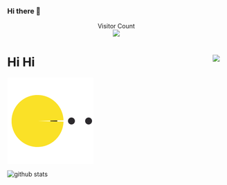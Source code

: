 ### Hi there 👋

<p align="center"> 
  Visitor Count<br>
  <img src="https://profile-counter.glitch.me/Megability/count.svg" />
</p>

<h1>Hi <img src="https://github.com/TheDudeThatCode/TheDudeThatCode/blob/master/Assets/Hi.gif" width="29px" align="right">Hi</h1> 

<img align="center" src="https://raw.githubusercontent.com/Aniket965/Aniket965/master/pacman.svg?sanitize=true" width="200" height="200">


![github stats](https://github-readme-stats.vercel.app/api?username=Megability&show_icons=true&theme=radical&hide_title=1)
